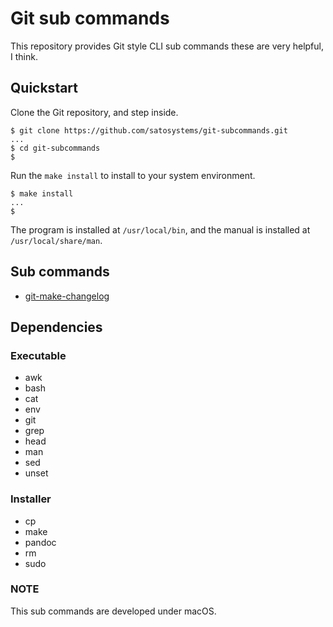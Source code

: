 # Git sub commands

This repository provides Git style CLI sub commands these are very helpful, I think.

## Quickstart

Clone the Git repository, and step inside.

```shell-session
$ git clone https://github.com/satosystems/git-subcommands.git
...
$ cd git-subcommands
$
```

Run the `make install` to install to your system environment.

```shell-session
$ make install
...
$
```

The program is installed at `/usr/local/bin`, and the manual is installed at `/usr/local/share/man`.

## Sub commands

- [git-make-changelog](git-make-changelog/README.md)

## Dependencies

### Executable

- awk
- bash
- cat
- env
- git
- grep
- head
- man
- sed
- unset

### Installer

- cp
- make
- pandoc
- rm
- sudo

### NOTE

This sub commands are developed under macOS.
